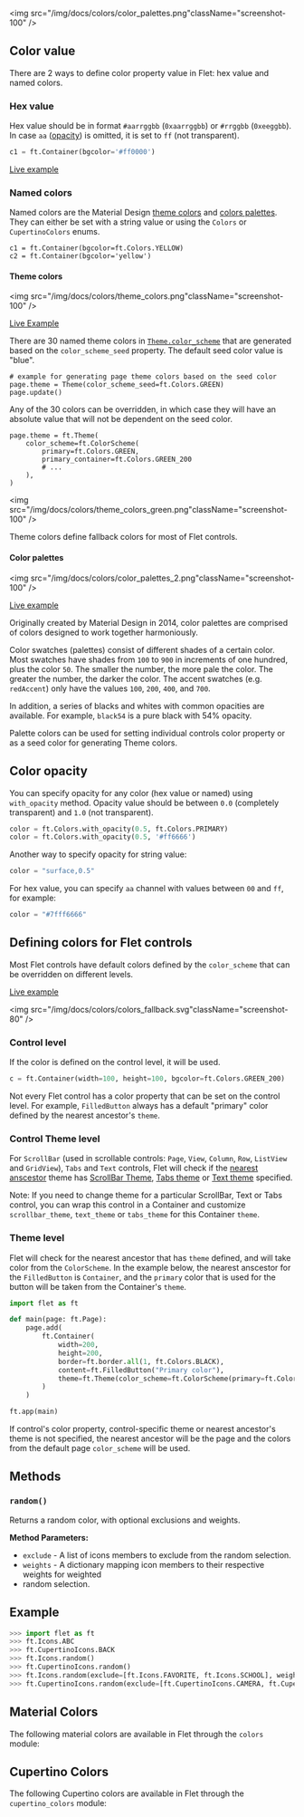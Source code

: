 <img src="/img/docs/colors/color_palettes.png"className="screenshot-100" />

## Color value

There are 2 ways to define color property value in Flet: hex value and named colors.

### Hex value

Hex value should be in format `#aarrggbb` (`0xaarrggbb`) or `#rrggbb` (`0xeeggbb`). 
In case `aa` ([opacity](/docs/reference/colors#color-opacity)) is omitted, it is set to `ff` (not transparent).

```python
c1 = ft.Container(bgcolor='#ff0000')
```

[Live example](https://flet-controls-gallery.fly.dev/colors/controlcolors)

### Named colors

Named colors are the Material Design [theme colors](https://m3.material.io/styles/color/the-color-system/color-roles) and [colors palettes](https://m2.material.io/design/color/the-color-system.html#color-usage-and-palettes). 
They can either be set with a string value or using the `Colors` or `CupertinoColors` enums.

```
c1 = ft.Container(bgcolor=ft.Colors.YELLOW)
c2 = ft.Container(bgcolor='yellow')
```

#### Theme colors

<img src="/img/docs/colors/theme_colors.png"className="screenshot-100" />

[Live Example](https://flet-controls-gallery.fly.dev/colors/themecolors)

There are 30 named theme colors in [`Theme.color_scheme`](/docs/reference/types/colorscheme) that are generated based on 
the `color_scheme_seed` property. The default seed color value is "blue".

```
# example for generating page theme colors based on the seed color
page.theme = Theme(color_scheme_seed=ft.Colors.GREEN)
page.update()
```

Any of the 30 colors can be overridden, in which case they will have an absolute value 
that will not be dependent on the seed color.
```
page.theme = ft.Theme(
    color_scheme=ft.ColorScheme(
        primary=ft.Colors.GREEN,
        primary_container=ft.Colors.GREEN_200
        # ...
    ),
)
```

<img src="/img/docs/colors/theme_colors_green.png"className="screenshot-100" />

Theme colors define fallback colors for most of Flet controls.

#### Color palettes

<img src="/img/docs/colors/color_palettes_2.png"className="screenshot-100" />

[Live example](https://flet-controls-gallery.fly.dev/colors/colorspalettes)

Originally created by Material Design in 2014, color palettes are comprised of colors designed 
to work together harmoniously. 

Color swatches (palettes) consist of different shades of a certain color. 
Most swatches have shades from `100` to `900` in increments of one hundred, plus the color `50`. 
The smaller the number, the more pale the color. The greater the number, the darker the color. 
The accent swatches (e.g. `redAccent`) only have the values `100`, `200`, `400`, and `700`.

In addition, a series of blacks and whites with common opacities are available. 
For example, `black54` is a pure black with 54% opacity.

Palette colors can be used for setting individual controls color property or as a 
seed color for generating Theme colors.

## Color opacity

You can specify opacity for any color (hex value or named) using `with_opacity` method. 
Opacity value should be between `0.0` (completely transparent) and `1.0` (not transparent).

```python
color = ft.Colors.with_opacity(0.5, ft.Colors.PRIMARY)
color = ft.Colors.with_opacity(0.5, '#ff6666')
```

Another way to specify opacity for string value:

```python
color = "surface,0.5"
```

For hex value, you can specify `aa` channel with values between `00` and `ff`, for example:

```python
color = "#7fff6666"
``` 

## Defining colors for Flet controls

Most Flet controls have default colors defined by the `color_scheme` that can be 
overridden on different levels.

[Live example](https://flet-controls-gallery.fly.dev/colors/controlcolors)

<img src="/img/docs/colors/colors_fallback.svg"className="screenshot-80" />

### Control level

If the color is defined on the control level, it will be used.

```python
c = ft.Container(width=100, height=100, bgcolor=ft.Colors.GREEN_200)
```

Not every Flet control has a color property that can be set on the control level. 
For example, `FilledButton` always has a default "primary" color defined by the nearest 
ancestor's `theme`.

### Control Theme level

For `ScrollBar` (used in scrollable controls: `Page`, `View`, `Column`, `Row`, `ListView` 
and `GridView`), `Tabs` and `Text` controls, Flet will check if the [nearest anscestor](/blog/scrolling-controls-and-theming#nested-themes) 
theme has [ScrollBar Theme](/blog/scrolling-controls-and-theming#scrollbar-theme), [Tabs theme](/blog/scrolling-controls-and-theming#tabs-theming) or [Text theme](/blog/scrolling-controls-and-theming#text-theming) specified.

Note:
    If you need to change theme for a particular ScrollBar, Text or Tabs control, you can wrap 
    this control in a Container and customize `scrollbar_theme`, `text_theme` or `tabs_theme` 
    for this Container `theme`.


### Theme level

Flet will check for the nearest ancestor that has `theme` defined, and will take color 
from the `ColorScheme`. In the example below, the nearest anscestor for the `FilledButton` 
is `Container`, and the `primary` color that is used for the button will be taken from the 
Container's `theme`.

```python
import flet as ft

def main(page: ft.Page):          
    page.add(
        ft.Container(
            width=200,
            height=200,
            border=ft.border.all(1, ft.Colors.BLACK),
            content=ft.FilledButton("Primary color"),
            theme=ft.Theme(color_scheme=ft.ColorScheme(primary=ft.Colors.YELLOW))
        )
    )

ft.app(main)   
```

If control's color property, control-specific theme or nearest ancestor's theme is not 
specified, the nearest ancestor will be the page and the colors from the default page 
`color_scheme` will be used.  

## Methods

### `random()`

Returns a random color, with optional exclusions and weights.

**Method Parameters:**
* `exclude` - A list of icons members to exclude from the random selection.
* `weights` - A dictionary mapping icon members to their respective weights for weighted 
* random selection.

## Example
    
```python
>>> import flet as ft
>>> ft.Icons.ABC
>>> ft.CupertinoIcons.BACK
>>> ft.Icons.random()
>>> ft.CupertinoIcons.random()
>>> ft.Icons.random(exclude=[ft.Icons.FAVORITE, ft.Icons.SCHOOL], weights={ft.Icons.SCHOOL: 150, ft.Icons.ADJUST: 5})
>>> ft.CupertinoIcons.random(exclude=[ft.CupertinoIcons.CAMERA, ft.CupertinoIcons.TABLE], weights={ft.CupertinoIcons.TABLE: 150, ft.CupertinoIcons.PENCIL: 5})
```

## Material Colors

The following material colors are available in Flet through the `colors` module:

## Cupertino Colors

The following Cupertino colors are available in Flet through the `cupertino_colors` module:
